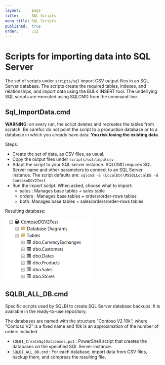 ```yaml
---
layout:     page
title:      SQL Scripts
menu_title: SQL Scripts
published:  true
order:      /11
---
```


# Scripts for importing data into SQL Server

The set of scripts under `scripts/sql` import CSV output files in an SQL Server database. The scripts create the required tables, indexes, and relationships, and import data using the BULK INSERT tool. The underlying SQL scripts are executed using SQLCMD from the command line.


## Sql_ImportData.cmd

**WARNING**: on every run, the script deletes and recreates the tables from scratch. Be careful: do not point the script to a production database or to a database in which you already have data. **You risk losing the existing data**.

Steps:
 - Create the set of data, as CSV files, as usual.
 - Copy the output files under `scripts/sql/inputcsv` 
 - Adapt the script to your SQL server instance. SQLCMD requires SQL Server name and other parameters to connect to an SQL Server instance. The script defaults are: 
 `sqlcmd -S (LocalDb)\MSSQLLocalDB -d ContosoDGV2Test`
 - Run the import script. When asked, choose what to import:
    - sales : Manages base tables + sales table
    - orders : Manages base tables + orders/order-rows tables
    - both: Manages base tables + sales/orders/order-rows tables


Resulting database:

![Img2](images/sql-01.png)



## SQLBI_ALL_DB.cmd

Specific scripts used by SQLBI to create SQL Server database backups. It is available in the ready-to-use repository.

The databases are named with the structure "Contoso V2 10k", where "Contoso V2" is a fixed name and 10k is an approximation of the number of orders included.

 - `SQLBI_CreateSqlDatabases.ps1` : PowerShell script that creates the databases on the specified SQL Server instance.
 - `SQLBI_ALL_DB.cmd` : For each database, import data from CSV files, backup them, and compress the resulting file.

